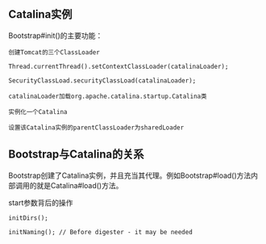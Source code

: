 ## Catalina实例

Bootstrap\#init\(\)的主要功能：

`创建Tomcat的三个ClassLoader`

`Thread.currentThread().setContextClassLoader(catalinaLoader);`

`SecurityClassLoad.securityClassLoad(catalinaLoader);`

`catalinaLoader加载org.apache.catalina.startup.Catalina类`

`实例化一个Catalina`

`设置该Catalina实例的parentClassLoader为sharedLoader`

## Bootstrap与Catalina的关系

Bootstrap创建了Catalina实例，并且充当其代理。例如Bootstrap\#load\(\)方法内部调用的就是Catalina\#load\(\)方法。

start参数背后的操作

`initDirs();`

`initNaming(); // Before digester - it may be needed`



